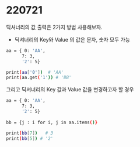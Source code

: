 # 220721



딕셔너리의 값 출력은 2가지 방법 사용해보자.

* 딕셔너리의 Key와 Value 의 값은 문자, 숫자 모두 가능

``` bash
aa = { 0: 'AA', 
      7: 3, 
      '2': 5}

print(aa['0'])  # 'AA'
print(aa.get('1')) # 'BB'
```





그리고 딕셔너리의 Key 값과 Value 값을 변경하고자 할 경우

```bash
aa = { 0: 'AA', 
      7: 3, 
      '2': 5}
      
bb = {j : i for i, j in aa.items()}

print(bb[7])   # 3
print(bb[5]) # '2'
```

